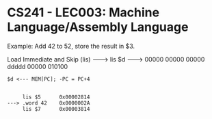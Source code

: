 # CS241 - LEC003: Machine Language/Assembly Language

Example: Add 42 to 52, store the result in $3.

Load Immediate and Skip (lis)
---> lis $d
---> 00000 00000 00000 ddddd 00000 010100
```
$d <--- MEM[PC]; -PC = PC+4


     lis $5      0x00002814
---> .word 42    0x0000002A
     lis $7      0x00003814
     
```



<!--stackedit_data:
eyJoaXN0b3J5IjpbLTE1NTE0MTUwMywxNjQ2NTA2OTczXX0=
-->